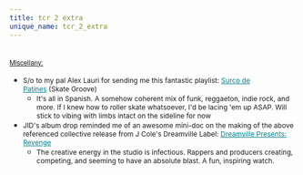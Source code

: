 ```yaml
---
title: tcr 2 extra
unique_name: tcr_2_extra
---
```

<br>
<u><font face="helvetica neue, helvetica, arial, verdana, sans-serif"><span style="font-size:12px">Miscellany:</span></font></u>

<ul>
	<li style="mso-line-height-rule: exactly;-ms-text-size-adjust: 100%;-webkit-text-size-adjust: 100%;"><span style="font-size:12px">S/o to my pal Alex Lauri&nbsp;for sending me this fantastic playlist:&nbsp;<a href="https://open.spotify.com/playlist/1Q0ysjRliFh7YDIVzn8CkQ?si=d137b7096f28476f" target="_blank" style="mso-line-height-rule: exactly;-ms-text-size-adjust: 100%;-webkit-text-size-adjust: 100%;color: #007C89;font-weight: normal;text-decoration: underline;">Surco de Patines</a>&nbsp;(Skate&nbsp;Groove)</span>

<ul>
    <li style="mso-line-height-rule: exactly;-ms-text-size-adjust: 100%;-webkit-text-size-adjust: 100%;"><span style="font-size:12px">It's all in Spanish. A somehow coherent mix of funk, reggaeton, indie rock, and more. If I knew how to roller skate whatsoever, I'd be lacing 'em up ASAP. Will stick to vibing with limbs intact on the sideline for now</span></li>
</ul>
</li>
<li style="mso-line-height-rule: exactly;-ms-text-size-adjust: 100%;-webkit-text-size-adjust: 100%;"><span style="font-size:12px">JID's album drop reminded me of an awesome mini-doc&nbsp;on&nbsp;the making of&nbsp;the above referenced collective release from&nbsp;J Cole's Dreamville Label:&nbsp;<a href="https://www.youtube.com/watch?v=9-9mZLh5XU8" target="_blank" style="mso-line-height-rule: exactly;-ms-text-size-adjust: 100%;-webkit-text-size-adjust: 100%;color: #007C89;font-weight: normal;text-decoration: underline;">Dreamville Presents: Revenge</a></span>
<ul>
    <li style="mso-line-height-rule: exactly;-ms-text-size-adjust: 100%;-webkit-text-size-adjust: 100%;"><span style="font-size:12px">The creative energy in the studio is infectious. Rappers and producers creating, competing, and seeming to have an absolute blast. A&nbsp;fun, inspiring watch.</span></li>
</ul>
</li>
</ul>